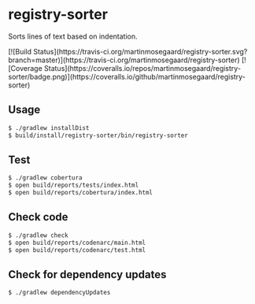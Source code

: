 # registry-sorter
Sorts lines of text based on indentation.

<span class="badges">
[![Build Status](https://travis-ci.org/martinmosegaard/registry-sorter.svg?branch=master)](https://travis-ci.org/martinmosegaard/registry-sorter)
[![Coverage Status](https://coveralls.io/repos/martinmosegaard/registry-sorter/badge.png)](https://coveralls.io/github/martinmosegaard/registry-sorter)
</span>

## Usage

```sh
$ ./gradlew installDist
$ build/install/registry-sorter/bin/registry-sorter
```

## Test

```sh
$ ./gradlew cobertura
$ open build/reports/tests/index.html
$ open build/reports/cobertura/index.html
```

## Check code

```sh
$ ./gradlew check
$ open build/reports/codenarc/main.html
$ open build/reports/codenarc/test.html
```

## Check for dependency updates

```sh
$ ./gradlew dependencyUpdates
```
